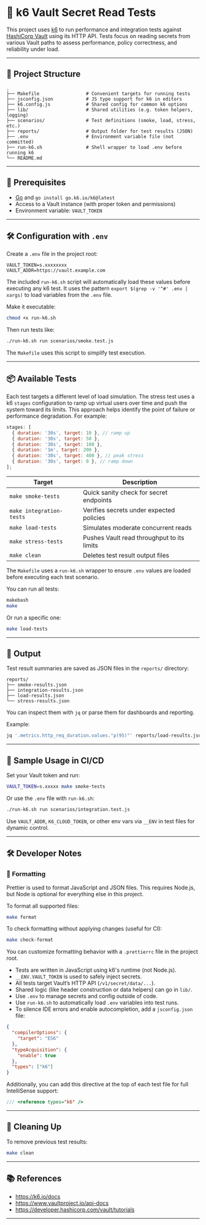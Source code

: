 # 🔐 k6 Vault Secret Read Tests

This project uses [k6](https://k6.io) to run performance and integration tests against [HashiCorp Vault](https://www.vaultproject.io/) using its HTTP API. Tests focus on reading secrets from various Vault paths to assess performance, policy correctness, and reliability under load.

---

## 📁 Project Structure

```
.
├── Makefile                 # Convenient targets for running tests
├── jsconfig.json            # JS type support for k6 in editors
├── k6.config.js             # Shared config for common k6 options
├── lib/                     # Shared utilities (e.g. token helpers, logging)
├── scenarios/               # Test definitions (smoke, load, stress, etc.)
├── reports/                 # Output folder for test results (JSON)
├── .env                     # Environment variable file (not committed)
├── run-k6.sh                # Shell wrapper to load .env before running k6
└── README.md
```

---

## 🚀 Prerequisites

- [Go](https://golang.org/dl/) and `go install go.k6.io/k6@latest`
- Access to a Vault instance (with proper token and permissions)
- Environment variable: `VAULT_TOKEN`

---

## 🛠 Configuration with `.env`

Create a `.env` file in the project root:

```dotenv
VAULT_TOKEN=s.xxxxxxxx
VAULT_ADDR=https://vault.example.com
```

The included `run-k6.sh` script will automatically load these values before executing any k6 test. It uses the pattern `export $(grep -v '^#' .env | xargs)` to load variables from the `.env` file.

Make it executable:

```bash
chmod +x run-k6.sh
```

Then run tests like:

```bash
./run-k6.sh run scenarios/smoke.test.js
```

The `Makefile` uses this script to simplify test execution.

---

## 📦 Available Tests

Each test targets a different level of load simulation. The stress test uses a k6 `stages` configuration to ramp up virtual users over time and push the system toward its limits. This approach helps identify the point of failure or performance degradation. For example:

```js
stages: [
  { duration: '30s', target: 10 }, // ramp up
  { duration: '30s', target: 50 },
  { duration: '30s', target: 100 },
  { duration: '1m', target: 200 },
  { duration: '30s', target: 400 }, // peak stress
  { duration: '30s', target: 0 }, // ramp down
];
```

| Target                   | Description                                |
| ------------------------ | ------------------------------------------ |
| `make smoke-tests`       | Quick sanity check for secret endpoints    |
| `make integration-tests` | Verifies secrets under expected policies   |
| `make load-tests`        | Simulates moderate concurrent reads        |
| `make stress-tests`      | Pushes Vault read throughput to its limits |
| `make clean`             | Deletes test result output files           |

The `Makefile` uses a `run-k6.sh` wrapper to ensure `.env` values are loaded before executing each test scenario.

You can run all tests:

```bash
makebash
make
```

Or run a specific one:

```bash
make load-tests
```

---

## 📄 Output

Test result summaries are saved as JSON files in the `reports/` directory:

```
reports/
├── smoke-results.json
├── integration-results.json
├── load-results.json
└── stress-results.json
```

You can inspect them with `jq` or parse them for dashboards and reporting.

Example:

```bash
jq '.metrics.http_req_duration.values."p(95)"' reports/load-results.json
```

---

## 🧪 Sample Usage in CI/CD

Set your Vault token and run:

```bash
VAULT_TOKEN=s.xxxxx make smoke-tests
```

Or use the `.env` file with `run-k6.sh`:

```bash
./run-k6.sh run scenarios/integration.test.js
```

Use `VAULT_ADDR`, `K6_CLOUD_TOKEN`, or other env vars via `__ENV` in test files for dynamic control.

---

## 🛠 Developer Notes

### 🔧 Formatting

Prettier is used to format JavaScript and JSON files. This requires Node.js, but Node is optional for everything else in this project.

To format all supported files:

```bash
make format
```

To check formatting without applying changes (useful for CI):

```bash
make check-format
```

You can customize formatting behavior with a `.prettierrc` file in the project root.

- Tests are written in JavaScript using k6's runtime (not Node.js).
- `__ENV.VAULT_TOKEN` is used to safely inject secrets.
- All tests target Vault’s HTTP API (`/v1/secret/data/...`).
- Shared logic (like header construction or data helpers) can go in `lib/`.
- Use `.env` to manage secrets and config outside of code.
- Use `run-k6.sh` to automatically load `.env` variables into test runs.
- To silence IDE errors and enable autocompletion, add a `jsconfig.json` file:

```json
{
  "compilerOptions": {
    "target": "ES6"
  },
  "typeAcquisition": {
    "enable": true
  },
  "types": ["k6"]
}
```

Additionally, you can add this directive at the top of each test file for full IntelliSense support:

```js
/// <reference types="k6" />
```

---

## 🗼 Cleaning Up

To remove previous test results:

```bash
make clean
```

---

## 📚 References

- https://k6.io/docs
- https://www.vaultproject.io/api-docs
- https://developer.hashicorp.com/vault/tutorials

---
